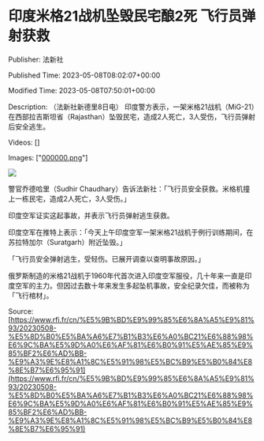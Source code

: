 # 印度米格21战机坠毁民宅酿2死 飞行员弹射获救

Publisher: 法新社

Published Time: 2023-05-08T08:02:07+00:00

Modified Time: 2023-05-08T07:50:01+00:00

Description: （法新社新德里8日电） 印度警方表示，一架米格21战机（MiG-21）在西部拉吉斯坦省（Rajasthan）坠毁民宅，造成2人死亡，3人受伤，飞行员弹射后安全逃生。

Videos: []

Images: ["[000000.png](000000.png)"]

<!--METADATA-->

![](../Images/2023-05-08T08-02-07-00-00/000000.png)

警官乔德哈里（Sudhir Chaudhary）告诉法新社：「飞行员安全获救。米格机撞上一栋民宅，造成2人死亡，3人受伤。」

印度空军证实这起事故，并表示飞行员弹射逃生获救。

印度空军在推特上表示：「今天上午印度空军一架米格21战机于例行训练期间，在苏拉特加尔（Suratgarh）附近坠毁。」

「飞行员安全弹射逃生，受轻伤。已展开调查以查明事故原因。」

俄罗斯制造的米格21战机于1960年代首次进入印度空军服役，几十年来一直是印度空军的主力。但因过去数十年来发生多起坠机事故，安全纪录欠佳，而被称为「飞行棺材」。

Source: [https://www.rfi.fr/cn/%E5%9B%BD%E9%99%85%E6%8A%A5%E9%81%93/20230508-%E5%8D%B0%E5%BA%A6%E7%B1%B3%E6%A0%BC21%E6%88%98%E6%9C%BA%E5%9D%A0%E6%AF%81%E6%B0%91%E5%AE%85%E9%85%BF2%E6%AD%BB-%E9%A3%9E%E8%A1%8C%E5%91%98%E5%BC%B9%E5%B0%84%E8%8E%B7%E6%95%91](https://www.rfi.fr/cn/%E5%9B%BD%E9%99%85%E6%8A%A5%E9%81%93/20230508-%E5%8D%B0%E5%BA%A6%E7%B1%B3%E6%A0%BC21%E6%88%98%E6%9C%BA%E5%9D%A0%E6%AF%81%E6%B0%91%E5%AE%85%E9%85%BF2%E6%AD%BB-%E9%A3%9E%E8%A1%8C%E5%91%98%E5%BC%B9%E5%B0%84%E8%8E%B7%E6%95%91)